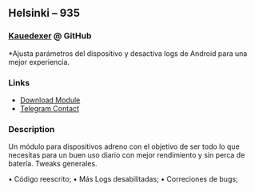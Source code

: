 ## Helsinki – 935
### [Kauedexer](https://github.com/kauedexer) @ GitHub
*Ajusta parámetros del dispositivo y desactiva logs de Android para una mejor experiencia.

### Links
* [Download Module](https://github.com/kauedexer/Helsinki-935/releases/tag/Module)
* [Telegram Contact](http://T.me/@KayeViolet)

### Description
Un módulo para dispositivos adreno con el objetivo de ser todo lo que necesitas para un buen uso diario con mejor rendimiento y sin perca de batería. Tweaks generales.

• Código reescrito;
• Más Logs desabilitadas;
• Correciones de bugs;
